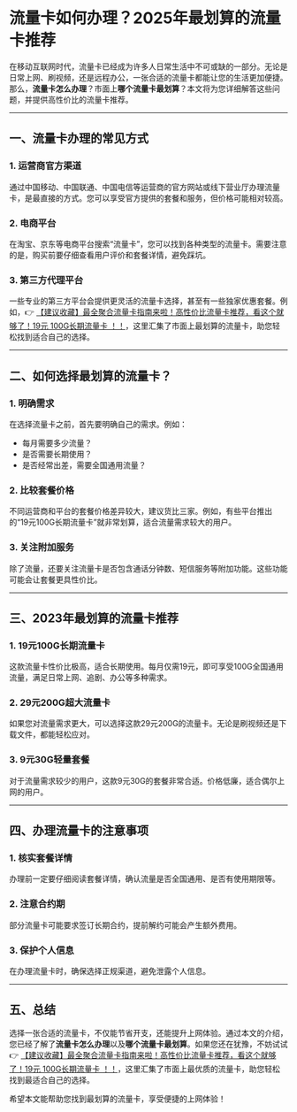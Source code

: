 # 流量卡如何办理？2025年最划算的流量卡推荐

在移动互联网时代，流量卡已经成为许多人日常生活中不可或缺的一部分。无论是日常上网、刷视频，还是远程办公，一张合适的流量卡都能让您的生活更加便捷。那么，**流量卡怎么办理**？市面上**哪个流量卡最划算**？本文将为您详细解答这些问题，并提供高性价比的流量卡推荐。

---

## 一、流量卡办理的常见方式

### 1. 运营商官方渠道
通过中国移动、中国联通、中国电信等运营商的官方网站或线下营业厅办理流量卡，是最直接的方式。您可以享受官方提供的套餐和服务，但价格可能相对较高。

### 2. 电商平台
在淘宝、京东等电商平台搜索“流量卡”，您可以找到各种类型的流量卡。需要注意的是，购买前要仔细查看用户评价和套餐详情，避免踩坑。

### 3. 第三方代理平台
一些专业的第三方平台会提供更灵活的流量卡选择，甚至有一些独家优惠套餐。例如，👉 [【建议收藏】最全聚合流量卡指南来啦！高性价比流量卡推荐，看这个就够了！19元 100G长期流量卡 ！！](https://bit.ly/Liuliangka)，这里汇集了市面上最划算的流量卡，助您轻松找到适合自己的选择。

---

## 二、如何选择最划算的流量卡？

### 1. 明确需求
在选择流量卡之前，首先要明确自己的需求。例如：
- 每月需要多少流量？
- 是否需要长期使用？
- 是否经常出差，需要全国通用流量？

### 2. 比较套餐价格
不同运营商和平台的套餐价格差异较大，建议货比三家。例如，有些平台推出的“19元100G长期流量卡”就非常划算，适合流量需求较大的用户。

### 3. 关注附加服务
除了流量，还要关注流量卡是否包含通话分钟数、短信服务等附加功能。这些功能可能会让套餐更具性价比。

---

## 三、2023年最划算的流量卡推荐

### 1. 19元100G长期流量卡
这款流量卡性价比极高，适合长期使用。每月仅需19元，即可享受100G全国通用流量，满足日常上网、追剧、办公等多种需求。

### 2. 29元200G超大流量卡
如果您对流量需求更大，可以选择这款29元200G的流量卡。无论是刷视频还是下载文件，都能轻松应对。

### 3. 9元30G轻量套餐
对于流量需求较少的用户，这款9元30G的套餐非常合适。价格低廉，适合偶尔上网的用户。

---

## 四、办理流量卡的注意事项

### 1. 核实套餐详情
办理前一定要仔细阅读套餐详情，确认流量是否全国通用、是否有使用期限等。

### 2. 注意合约期
部分流量卡可能要求签订长期合约，提前解约可能会产生额外费用。

### 3. 保护个人信息
在办理流量卡时，确保选择正规渠道，避免泄露个人信息。

---

## 五、总结

选择一张合适的流量卡，不仅能节省开支，还能提升上网体验。通过本文的介绍，您已经了解了**流量卡怎么办理**以及**哪个流量卡最划算**。如果您还在犹豫，不妨试试👉 [【建议收藏】最全聚合流量卡指南来啦！高性价比流量卡推荐，看这个就够了！19元 100G长期流量卡 ！！](https://bit.ly/Liuliangka)，这里汇集了市面上最优质的流量卡，助您轻松找到最适合自己的选择。

希望本文能帮助您找到最划算的流量卡，享受便捷的上网体验！